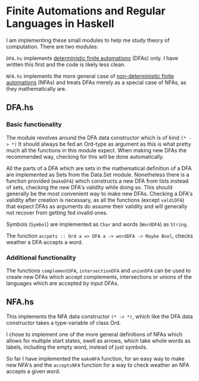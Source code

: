 <!--
Copyright: (c) 2023, Alrik Neumann
GNU General Public License v3.0+ (see LICENSE.txt or https://www.gnu.org/licenses/gpl-3.0.txt)
-->

# Finite Automations and Regular Languages in Haskell

I am implementing these small modules to help me study theory of computation.
There are two modules:

`DFA.hs` implements [deterministic finite automations](https://en.wikipedia.org/wiki/Deterministic_finite_automaton) (DFAs) only. I have written this first and the code is likely less clean.

`NFA.hs` implements the more general case of [non-deterministic finite automations](https://en.wikipedia.org/wiki/Nondeterministic_finite_automaton) (NFAs) and treats DFAs merely as a special case of NFAs, as they mathematically are.

## DFA.hs

### Basic functionality

The module revolves around the DFA data constructor which is of kind `(* -> *)`
It should always be fed an Ord-type as argument as this is what pretty much all the functions in this module expect. When making new DFAs the recommended way, checking for this will be done automatically.

All the parts of a DFA which are sets in the mathematical definition of a DFA are implemented as Sets from the Data.Set module. Nonetheless there is a function provided (`makeDFA`) which constructs a new DFA from lists instead of sets, checking the new DFA's validity while doing so. This should generally be the most convenient way to make new DFAs. Checking a DFA's validity after creation is necessary, as all the functions (except `valdiDFA`) that expect DFAs as arguments do assume their validity and will generally not recover from getting fed invalid ones.

Symbols (`Symbol`) are implemented as `Char` and words (`WordDFA`) as `String`.

The function `accpets :: Ord a => DFA a -> wordDFA -> Maybe Bool`, checks weather a DFA accepts a word.

### Additional functionality

The functions `complementDFA`, `intersectionDFA` and `unionDFA` can be used to create new DFAs which accept complements, intersections or unions of the languages which are accepted by input DFAs.

## NFA.hs

This implements the NFA data constructor `(* -> *)`, which like the DFA data constructor takes a type-variable of class Ord.

I chose to implement one of the more general definitions of NFAs which allows for multiple start states, swell as arrows, which take whole words as labels, including the empty word, instead of just symbols.

So far I have implemented the `makeNFA` function, for an easy way to make new NFA's and the `acceptsNFA` function for a way to check weather an NFA accepts a given word.
